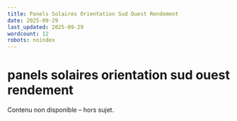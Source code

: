 ```yaml
---
title: Panels Solaires Orientation Sud Ouest Rendement
date: 2025-09-29
last_updated: 2025-09-29
wordcount: 12
robots: noindex
---
```


# panels solaires orientation sud ouest rendement

Contenu non disponible – hors sujet.